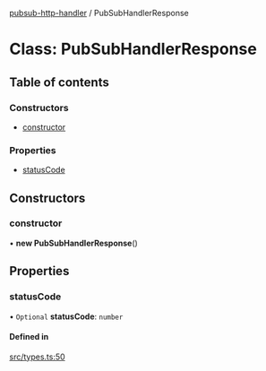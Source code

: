 [pubsub-http-handler](../README.md) / PubSubHandlerResponse

# Class: PubSubHandlerResponse

## Table of contents

### Constructors

- [constructor](PubSubHandlerResponse.md#constructor)

### Properties

- [statusCode](PubSubHandlerResponse.md#statuscode)

## Constructors

### constructor

• **new PubSubHandlerResponse**()

## Properties

### statusCode

• `Optional` **statusCode**: `number`

#### Defined in

[src/types.ts:50](https://github.com/cobraz/pubsub-http-handler/blob/f2a1dfc/src/types.ts#L50)
